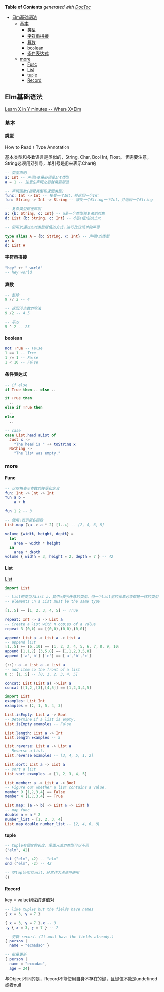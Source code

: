 <!-- START doctoc generated TOC please keep comment here to allow auto update -->
<!-- DON'T EDIT THIS SECTION, INSTEAD RE-RUN doctoc TO UPDATE -->
**Table of Contents**  *generated with [DocToc](https://github.com/thlorenz/doctoc)*

- [Elm基础语法](#elm%E5%9F%BA%E7%A1%80%E8%AF%AD%E6%B3%95)
  - [基本](#%E5%9F%BA%E6%9C%AC)
    - [类型](#%E7%B1%BB%E5%9E%8B)
    - [字符串拼接](#%E5%AD%97%E7%AC%A6%E4%B8%B2%E6%8B%BC%E6%8E%A5)
    - [算数](#%E7%AE%97%E6%95%B0)
    - [boolean](#boolean)
    - [条件表达式](#%E6%9D%A1%E4%BB%B6%E8%A1%A8%E8%BE%BE%E5%BC%8F)
  - [more](#more)
    - [Func](#func)
    - [List](#list)
    - [tuple](#tuple)
    - [Record](#record)

<!-- END doctoc generated TOC please keep comment here to allow auto update -->

## Elm基础语法

[Learn X in Y minutes -- Where X=Elm](https://learnxinyminutes.com/docs/elm/)

### 基本

#### 类型

[How to Read a Type Annotation](https://github.com/elm-guides/elm-for-js/blob/master/How%20to%20Read%20a%20Type%20Annotation.md)

基本类型和多数语言是类似的，String, Char, Bool Int, Float。
但需要注意，String必须用双引号，单引号是用来表示Char的

```elm
-- 类型声明
a: Int -- 声明a变量必须是Int类型
a = 1 -- 注意在声明之后就需要赋值

-- 声明函数(接受类型和返回类型)
func: Int -> Int -- 接受一个Int，并返回一个Int
fun: String -> Int -> String -- 接受一个String一个Int，并返回一个String

-- 复杂类型赋值声明
a: {b: String, c: Int} -- a是一个类型较复杂的对象
d: List {b: String, c: Int} -- d是a组成的List

-- 但可以通过先对类型赋值的方式，进行比较简单的声明

type alias A = {b: String, c: Int} -- 声明A的类型
a: A
d: List A
```

#### 字符串拼接

```elm
"hey" ++ " world"
-- hey world
```

#### 算数

```elm
-- 整除
9 // 2 -- 4

-- 返回浮点数的除法
9 /2 -- 4.5

-- 平方
5 ^ 2 -- 25
```

#### boolean

```elm
not True -- False
1 == 1 -- True
1 /= 1 -- False
1 < 10 -- False
```

#### 条件表达式

```elm
-- if else
if True then .. else ..

if True then 
  ..
else if True then 
  ..
else
  ..

-- case
case List.head aList of
  Just x ->
  	"The head is " ++ toString x
  Nothing ->
  	"The list was empty."
```

### more

#### Func

```elm
-- 以空格表示参数的接受和定义
fun: Int -> Int -> Int
fun a b =
	a + b
	
fun 1 2 -- 3
```

```elm
-- 使用\表示匿名函数
List.map (\a -> a * 2) [1..4] -- [2, 4, 6, 8]
```

```elm
volume {width, height, depth} =
  let
    area = width * height
  in
    area * depth
volume { width = 3, height = 2, depth = 7 } -- 42
```

#### List

[List](http://package.elm-lang.org/packages/elm-lang/core/3.0.0/List)

```elm
import List

-- List的类型为List a，其中a表示任意的类型。但一个List里的元素必须都是一样的类型
-- elements in a List must be the same type

[1..5] == [1, 2, 3, 4, 5] -- True

repeat: Int -> a -> List a
-- Create a list with n copies of a value
repeat 3 (0,0) == [(0,0),(0,0),(0,0)]

append: List a -> List a -> List a
-- append list
[1..5] ++ [6..10] == [1, 2, 3, 4, 5, 6, 7, 8, 9, 10]
append [1,1,2] [3,5,8] == [1,1,2,3,5,8]
append ['a','b'] ['c'] == ['a','b','c']

(::): a -> List a -> List a
-- add item to the front of a list
0 :: [1..5] -- [0, 1, 2, 3, 4, 5]

concat: List (List a) ->List a
concat [[1,2],[3],[4,5]] == [1,2,3,4,5]
```

```elm
import List
examples: List Int
examples = [2, 1, 5, 4, 3]

List.isEmpty: List a -> Bool
-- Determine if a list is empty.
List.isEmpty examples -- False

List.length: List a -> Int
List.length examples -- 5

List.reverse: List a -> List a
-- Reverse a list.
List.reverse examples -- [3, 4, 5, 1, 2]

List.sort: List a -> List a
-- sort a list
List.sort examples -> [1, 2, 3, 4, 5]

List.member: a -> List a -> Bool
-- Figure out whether a list contains a value.
member 9 [1,2,3,4] == False
member 4 [1,2,3,4] == True

List.map: (a -> b) -> List a -> List b
-- map func
double n = n * 2
number_list = [1, 2, 3, 4]
List.map double number_list -- [2, 4, 6, 8]
```

#### tuple

```elm
-- tuple有固定的长度，里面元素的类型可以不同
("elm", 42)

fst ("elm", 42) -- "elm"
snd ("elm", 42) -- 42

-- 空tuple叫作unit，经常作为占位符使用
()
```

#### Record

key = value组成的键值对

```elm
-- like tuples but the fields have names
{ x = 3, y = 7 }

{ x = 3, y = 7 }.x -- 3
.y { x = 3, y = 7 } -- 7

-- 更新 record. (It must have the fields already.)
{ person |
  name = "ecmadao" }

-- 批量更新
{ person |
  name = "ecmadao",
  age = 24}
```

与Object不同的是，Record不能使用自身不存在的键，且键值不能是undefined或者null